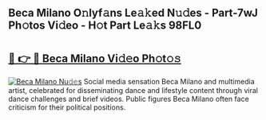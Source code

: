 ## Beca Milano O𝚗lyf𝚊ns Le𝚊𝚔ed N𝚞𝚍es - Part-7wJ Ph𝚘tos Vi𝚍eo - H𝚘t Part Le𝚊𝚔s 98FL0

# <h2><a href="http://hf5cttc.feru.top/?c=Beca+Milano">🔗 👉 🔴 Beca Milano Vi𝚍𝚎o Ph𝚘t𝚘𝚜</a></h2>

[![Beca Milano Nu𝚍𝚎s](https://i.imgur.com/0TWrTi3.gif)](http://hf5cttc.feru.top/?c=Beca+Milano)
Social media sensation Beca Milano and multimedia artist, celebrated for disseminating dance and lifestyle content through viral dance challenges and brief videos. Public figures Beca Milano often face criticism for their political positions. 
